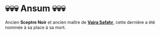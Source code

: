 # :skull::skull::skull:  Ansum :skull::skull::skull: 

Ancien **Sceptre Noir** et ancien maître de [**Vajra Safahr**](./VajraSafahr.md), cette dernière a été nommée à sa place à sa mort.